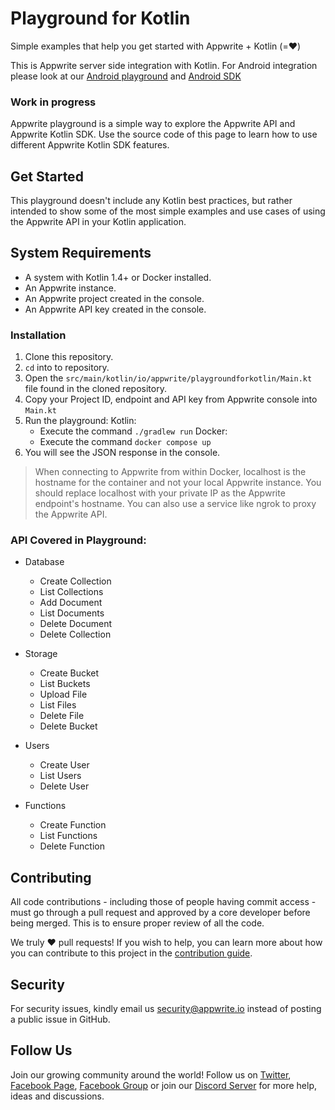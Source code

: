 # Playground for Kotlin

Simple examples that help you get started with Appwrite + Kotlin (=❤️)

This is Appwrite server side integration with Kotlin. For Android integration please look at our [Android playground](https://github.com/appwrite/playground-for-android) and [Android SDK](https://github.com/appwrite/sdk-for-android)

### Work in progress

Appwrite playground is a simple way to explore the Appwrite API and Appwrite Kotlin SDK. Use the source code of this page to learn how to use different Appwrite Kotlin SDK features.

## Get Started
This playground doesn't include any Kotlin best practices, but rather intended to show some of the most simple examples and use cases of using the Appwrite API in your Kotlin application.

## System Requirements
* A system with Kotlin 1.4+ or Docker installed.
* An Appwrite instance.
* An Appwrite project created in the console.
* An Appwrite API key created in the console.

### Installation
1. Clone this repository.
2. `cd` into to repository.
3. Open the `src/main/kotlin/io/appwrite/playgroundforkotlin/Main.kt` file found in the cloned repository.
4. Copy your Project ID, endpoint and API key from Appwrite console into `Main.kt`
5. Run the playground:
   Kotlin:
   - Execute the command `./gradlew run`
   Docker:
   - Execute the command `docker compose up`
6. You will see the JSON response in the console.

> When connecting to Appwrite from within Docker, localhost is the hostname for the container and not your local Appwrite instance. You should replace localhost with your private IP as the Appwrite endpoint's hostname. You can also use a service like ngrok to proxy the Appwrite API.

### API Covered in Playground:

- Database
    * Create Collection
    * List Collections
    * Add Document
    * List Documents
    * Delete Document
    * Delete Collection

- Storage
    * Create Bucket
    * List Buckets
    * Upload File
    * List Files
    * Delete File
    * Delete Bucket

- Users
    * Create User
    * List Users
    * Delete User

- Functions
    * Create Function
    * List Functions
    * Delete Function

## Contributing

All code contributions - including those of people having commit access - must go through a pull request and approved by a core developer before being merged. This is to ensure proper review of all the code.

We truly ❤️ pull requests! If you wish to help, you can learn more about how you can contribute to this project in the [contribution guide](https://github.com/appwrite/appwrite/blob/master/CONTRIBUTING.md).

## Security

For security issues, kindly email us [security@appwrite.io](mailto:security@appwrite.io) instead of posting a public issue in GitHub.

## Follow Us

Join our growing community around the world! Follow us on [Twitter](https://twitter.com/appwrite), [Facebook Page](https://www.facebook.com/appwrite.io), [Facebook Group](https://www.facebook.com/groups/appwrite.developers/) or join our [Discord Server](https://appwrite.io/discord) for more help, ideas and discussions.

